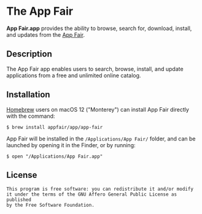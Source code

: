 # The App Fair

**App Fair.app** provides the ability to browse, search for, download,
install, and updates from the [App Fair](https://www.appfair.net).

## Description

The App Fair app enables users to search, browse, install, and update
applications from a free and unlimited online catalog.

## Installation

[Homebrew](https://brew.sh/) users on macOS 12 ("Monterey") can install 
App Fair directly with the command:

```shell
$ brew install appfair/app/app-fair
```

App Fair will be installed in the `/Applications/App Fair/` folder,
and can be launched by opening it in the Finder, or by running:

```
$ open "/Applications/App Fair.app"
```

## License

    This program is free software: you can redistribute it and/or modify
    it under the terms of the GNU Affero General Public License as published
    by the Free Software Foundation.

